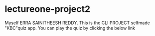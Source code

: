 # lectureone-project2

Myself ERRA SAINITHEESH REDDY.
This is the CLI PROJECT selfmade "KBC"quiz app.
You can play the quiz by clicking the below link
